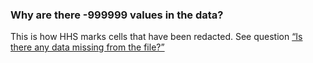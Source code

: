 ### Why are there -999999 values in the data? 

This is how HHS marks cells that have been redacted. See question [“Is there any data missing from the file?”](ReadMe.md#is-there-any-data-missing-from-the-file)


